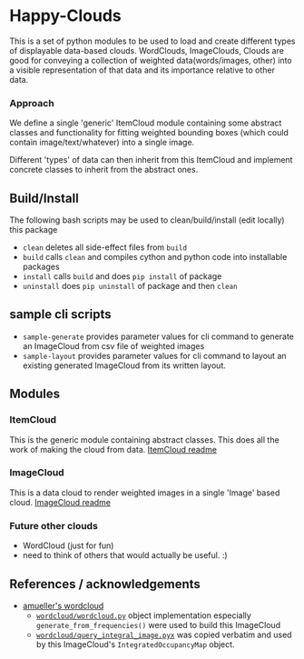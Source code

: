 # Happy-Clouds
This is a set of python modules to be used to load and create different types of displayable data-based clouds. WordClouds, ImageClouds, <other>Clouds are good for conveying a collection of weighted data(words/images, other) into a visible representation of that data and its importance relative to other data.

### Approach
We define a single 'generic' ItemCloud module containing some abstract classes and functionality for fitting weighted bounding boxes (which could contain image/text/whatever) into a single image.

Different 'types' of data can then inherit from this ItemCloud and implement concrete classes to inherit from the abstract ones. 

## Build/Install

The following bash scripts may be used to clean/build/install (edit locally) this package
- `clean`  deletes all side-effect files from `build`
- `build`  calls `clean` and compiles cython and python code into installable packages
- `install`  calls `build` and does `pip install` of package 
- `uninstall`  does `pip uninstall` of package and then `clean`

## sample cli scripts
- `sample-generate` provides parameter values for cli command to generate an ImageCloud from csv file of weighted images
- `sample-layout` provides parameter values for cli command to layout an existing generated ImageCloud from its written layout.

## Modules

### ItemCloud
This is the generic module containing abstract classes. This does all the work of making the cloud from data.
[ItemCloud readme](src/itemcloud/readme.md)

### ImageCloud
This is a data cloud to render weighted images in a single 'Image' based cloud.
[ImageCloud readme](src/imagecloud/readme.md)

### Future other clouds
* WordCloud (just for fun)
* need to think of others that would actually be useful. :)

## References / acknowledgements
- [amueller's wordcloud](https://github.com/amueller/word_cloud)
    - [`wordcloud/wordcloud.py`](https://github.com/amueller/word_cloud/blob/main/wordcloud/wordcloud.py) object implementation especially `generate_from_frequencies()` were used to build this ImageCloud
    - [`wordcloud/query_integral_image.pyx`](https://github.com/amueller/word_cloud/blob/main/wordcloud/query_integral_image.pyx) was copied verbatim and used by this ImageCloud's `IntegratedOccupancyMap` object.